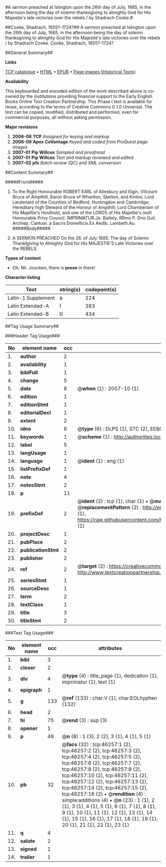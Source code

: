 #A sermon preached at Islington upon the 26th day of July, 1685, in the afternoon being the day of solemn thanksgiving to almighty God for His Majestie's late victories over the rebels / by Shadrach Cooke.#

##Cooke, Shadrach, 1655?-1724?##
A sermon preached at Islington upon the 26th day of July, 1685, in the afternoon being the day of solemn thanksgiving to almighty God for His Majestie's late victories over the rebels / by Shadrach Cooke.
Cooke, Shadrach, 1655?-1724?

##General Summary##

**Links**

[TCP catalogue](http://www.ota.ox.ac.uk/tcp/)  • 
[HTML](http://tei.it.ox.ac.uk/tcp/Texts-HTML/free/A34/A34430.html)  • 
[EPUB](http://tei.it.ox.ac.uk/tcp/Texts-EPUB/free/A34/A34430.epub) • 
[Page images (Historical Texts)](https://data.historicaltexts.jisc.ac.uk/view?pubId=eebo-11076770e&pageId=eebo-11076770e-46257-1)

**Availability**

This keyboarded and encoded edition of the
	       work described above is co-owned by the institutions
	       providing financial support to the Early English Books
	       Online Text Creation Partnership. This Phase I text is
	       available for reuse, according to the terms of Creative
	       Commons 0 1.0 Universal. The text can be copied,
	       modified, distributed and performed, even for
	       commercial purposes, all without asking permission.

**Major revisions**

1. __2006-08__ __TCP__ *Assigned for keying and markup*
1. __2006-09__ __Apex CoVantage__ *Keyed and coded from ProQuest page images*
1. __2007-01__ __Pip Willcox__ *Sampled and proofread*
1. __2007-01__ __Pip Willcox__ *Text and markup reviewed and edited*
1. __2007-02__ __pfs__ *Batch review (QC) and XML conversion*

##Content Summary##

#####Front#####

1. To the Right Honourable ROBERT EARL of Ailesbury and Elgin, Viſcount Bruce of Ampthill, Baron Bruce of Wharlton, Skelton, and Kinlos; Lord Lieutenant of the Counties of Bedford, Huntingdon and Cambridge; Hereditary high Steward of the Honour of Ampthill; Lord Chamberlain of His Majeſtie's Houſhold, and one of the LORDS of His Majeſtie's moſt Honourable Privy Council.
IMPRIMATUR.Jo. Battely, RRmo P. Dno Guil. Archiep. Cantuar. à Sacris Domeſticis.Ex Aedib. Lambeth.Au
#####Body#####

1. A SERMON PREACHED On the 26. of July 1685. The day of Solemn Thankſgiving to Almighty God for His MAJESTIE'S Late Victories over the REBELS.

**Types of content**

  * Oh, Mr. Jourdain, there is **prose** in there!

**Character listing**


|Text|string(s)|codepoint(s)|
|---|---|---|
|Latin-1 Supplement|à|224|
|Latin Extended-A|ſ|383|
|Latin Extended-B|Ʋ|434|

##Tag Usage Summary##

###Header Tag Usage###

|No|element name|occ|attributes|
|---|---|---|---|
|1.|__author__|2||
|2.|__availability__|1||
|3.|__biblFull__|1||
|4.|__change__|5||
|5.|__date__|8| @__when__ (1) : 2007-10 (1)|
|6.|__edition__|1||
|7.|__editionStmt__|1||
|8.|__editorialDecl__|1||
|9.|__extent__|2||
|10.|__idno__|6| @__type__ (6) : DLPS (1), STC (2), EEBO-CITATION (1), OCLC (1), VID (1)|
|11.|__keywords__|1| @__scheme__ (1) : http://authorities.loc.gov/ (1)|
|12.|__label__|5||
|13.|__langUsage__|1||
|14.|__language__|1| @__ident__ (1) : eng (1)|
|15.|__listPrefixDef__|1||
|16.|__note__|4||
|17.|__notesStmt__|2||
|18.|__p__|11||
|19.|__prefixDef__|2| @__ident__ (2) : tcp (1), char (1)  •  @__matchPattern__ (2) : ([0-9\-]+):([0-9IVX]+) (1), (.+) (1)  •  @__replacementPattern__ (2) : http://eebo.chadwyck.com/downloadtiff?vid=$1&page=$2 (1), https://raw.githubusercontent.com/textcreationpartnership/Texts/master/tcpchars.xml#$1 (1)|
|20.|__projectDesc__|1||
|21.|__pubPlace__|2||
|22.|__publicationStmt__|2||
|23.|__publisher__|2||
|24.|__ref__|2| @__target__ (2) : https://creativecommons.org/publicdomain/zero/1.0/ (1), http://www.textcreationpartnership.org/docs/. (1)|
|25.|__seriesStmt__|1||
|26.|__sourceDesc__|1||
|27.|__term__|2||
|28.|__textClass__|1||
|29.|__title__|3||
|30.|__titleStmt__|2||


###Text Tag Usage###

|No|element name|occ|attributes|
|---|---|---|---|
|1.|__bibl__|3||
|2.|__closer__|2||
|3.|__div__|4| @__type__ (4) : title_page (1), dedication (1), imprimatur (1), text (1)|
|4.|__epigraph__|1||
|5.|__g__|133| @__ref__ (133) : char:V (1), char:EOLhyphen (132)|
|6.|__head__|2||
|7.|__hi__|75| @__rend__ (3) : sup (3)|
|8.|__opener__|1||
|9.|__p__|48| @__n__ (8) : 1 (3), 2 (2), 3 (1), 4 (1), 5 (1)|
|10.|__pb__|32| @__facs__ (32) : tcp:46257:1 (2), tcp:46257:2 (2), tcp:46257:3 (2), tcp:46257:4 (2), tcp:46257:5 (2), tcp:46257:6 (2), tcp:46257:7 (2), tcp:46257:8 (2), tcp:46257:9 (2), tcp:46257:10 (2), tcp:46257:11 (2), tcp:46257:12 (2), tcp:46257:13 (2), tcp:46257:14 (2), tcp:46257:15 (2), tcp:46257:16 (2)  •  @__rendition__ (4) : simple:additions (4)  •  @__n__ (23) : 1 (1), 2 (1), 3 (1), 4 (1), 5 (1), 6 (1), 7 (1), 8 (1), 9 (1), 10 (1), 11 (1), 12 (1), 13 (1), 14 (1), 15 (1), 16 (1), 17 (1), 18 (1), 19 (1), 20 (1), 21 (1), 22 (1), 23 (1)|
|11.|__q__|4||
|12.|__salute__|2||
|13.|__signed__|1||
|14.|__trailer__|1||
